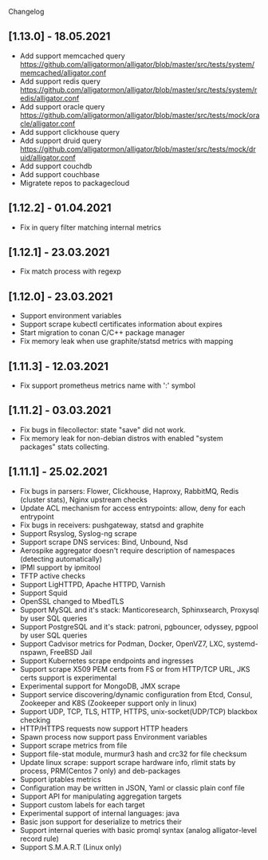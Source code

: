 Changelog

## [1.13.0] - 18.05.2021
- Add support memcached query https://github.com/alligatormon/alligator/blob/master/src/tests/system/memcached/alligator.conf
- Add support redis query https://github.com/alligatormon/alligator/blob/master/src/tests/system/redis/alligator.conf
- Add support oracle query https://github.com/alligatormon/alligator/blob/master/src/tests/mock/oracle/alligator.conf
- Add support clickhouse query
- Add support druid query https://github.com/alligatormon/alligator/blob/master/src/tests/mock/druid/alligator.conf
- Add support couchdb
- Add support couchbase
- Migratete repos to packagecloud

## [1.12.2] - 01.04.2021
- Fix in query filter matching internal metrics

## [1.12.1] - 23.03.2021
- Fix match process with regexp

## [1.12.0] - 23.03.2021
- Support environment variables
- Support scrape kubectl certificates information about expires
- Start migration to conan C/C++ package manager
- Fix memory leak when use graphite/statsd metrics with mapping

## [1.11.3] - 12.03.2021
- Fix support prometheus metrics name with ':' symbol

## [1.11.2] - 03.03.2021
- Fix bugs in filecollector: state "save" did not work.
- Fix memory leak for non-debian distros with enabled "system packages" stats collecting.

## [1.11.1] - 25.02.2021
- Fix bugs in parsers: Flower, Clickhouse, Haproxy, RabbitMQ, Redis (cluster stats), Nginx upstream checks
- Update ACL mechanism for access entrypoints: allow, deny for each entrypoint
- Fix bugs in receivers: pushgateway, statsd and graphite
- Support Rsyslog, Syslog-ng scrape
- Support scrape DNS services: Bind, Unbound, Nsd
- Aerospike aggregator doesn't require description of namespaces (detecting automatically)
- IPMI support by ipmitool
- TFTP active checks
- Support LigHTTPD, Apache HTTPD, Varnish
- Support Squid
- OpenSSL changed to MbedTLS
- Support MySQL and it's stack: Manticoresearch, Sphinxsearch, Proxysql by user SQL queries
- Support PostgreSQL and it's stack: patroni, pgbouncer, odyssey, pgpool by user SQL queries
- Support Cadvisor metrics for Podman, Docker, OpenVZ7, LXC, systemd-nspawn, FreeBSD Jail
- Support Kubernetes scrape endpoints and ingresses
- Support scrape X509 PEM certs from FS or from HTTP/TCP URL, JKS certs support is experimental
- Experimental support for MongoDB, JMX scrape
- Support service discovering/dynamic configuration from Etcd, Consul, Zookeeper and K8S (Zookeeper support only in linux)
- Support UDP, TCP, TLS, HTTP, HTTPS, unix-socket(UDP/TCP) blackbox checking
- HTTP/HTTPS requests now support HTTP headers
- Spawn process now support pass Environment variables
- Support scrape metrics from file
- Support file-stat module, murmur3 hash and crc32 for file checksum
- Update linux scrape: support scrape hardware info, rlimit stats by process, PRM(Centos 7 only) and deb-packages
- Support iptables metrics
- Configuration may be written in JSON, Yaml or classic plain conf file
- Support API for manipulating aggregation targets
- Support custom labels for each target
- Experimental support of internal languages: java
- Basic json support for deserialize to metrics their
- Support internal queries with basic promql syntax (analog alligator-level record rule)
- Support S.M.A.R.T (Linux only)
